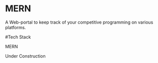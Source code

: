 # MERN

A Web-portal to keep track of your competitive programming on various platforms.

#Tech Stack

MERN

Under Construction
